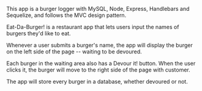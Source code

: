 This app is a burger logger with MySQL, Node, Express, Handlebars and Sequelize, and follows the MVC design pattern.

Eat-Da-Burger! is a restaurant app that lets users input the names of burgers they'd like to eat.

Whenever a user submits a burger's name, the app will display the burger on the left side of the page -- waiting to be devoured.

Each burger in the waiting area also has a Devour it! button. When the user clicks it, the burger will move to the right side of the page with customer.

The app will store every burger in a database, whether devoured or not.
